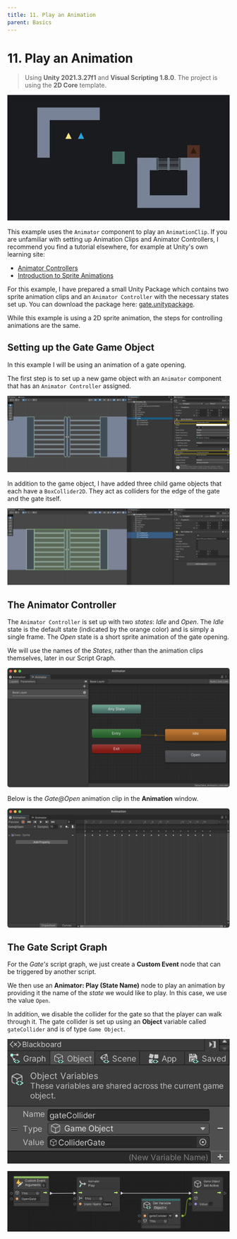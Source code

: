 ```yaml
---
title: 11. Play an Animation
parent: Basics
---
```


# 11. Play an Animation

> Using **Unity 2021.3.27f1** and **Visual Scripting 1.8.0**. The project is using the **2D Core** template.

![Demo](./demo.gif)

This example uses the `Animator` component to play an `AnimationClip`. If you are unfamiliar with setting up Animation Clips and Animator Controllers, I recommend you find a tutorial elsewhere, for example at Unity's own learning site:

- [Animator Controllers](https://learn.unity.com/tutorial/animator-controllers-2019-3)
- [Introduction to Sprite Animations](https://learn.unity.com/tutorial/introduction-to-sprite-animations)

For this example, I have prepared a small Unity Package which contains two sprite animation clips and an `Animator Controller` with the necessary states set up. You can download the package here: [gate.unitypackage](./gate.unitypackage).

While this example is using a 2D sprite animation, the steps for controlling animations are the same.

## Setting up the Gate Game Object

In this example I will be using an animation of a gate opening.

The first step is to set up a new game object with an `Animator` component that has an `Animator Controller` assigned. 

![Gate Inspector](./gate-inspector.webp)

In addition to the game object, I have added three child game objects that each have a `BoxCollider2D`. They act as colliders for the edge of the gate and the gate itself.

![Gate Colliders](./gate-colliders.webp)

## The Animator Controller

The `Animator Controller` is set up with two *states*: *Idle* and *Open*. The *Idle* state is the default state (indicated by the orange color) and is simply a single frame. The *Open* state is a short sprite animation of the gate opening.

We will use the names of the *States*, rather than the animation clips themselves, later in our Script Graph. 

![Animator Controller](./gate-animator.webp)

Below is the *Gate@Open* animation clip in the **Animation** window.

![Animation Clip](./gate-animation.webp)

## The Gate Script Graph

For the *Gate's* script graph, we just create a **Custom Event** node that can be triggered by another script.

We then use an **Animator: Play (State Name)** node to play an animation by providing it the name of the *state* we would like to play. In this case, we use the value `Open`.

In addition, we disable the collider for the gate so that the player can walk through it. The gate collider is set up using an **Object** variable called `gateCollider` and is of type `Game Object`.

<img src="./gate-variables.webp" srcset="./gate-variables.webp 2x" alt="Gate Variables" />

![Gate Graph](./gate-graph.webp)